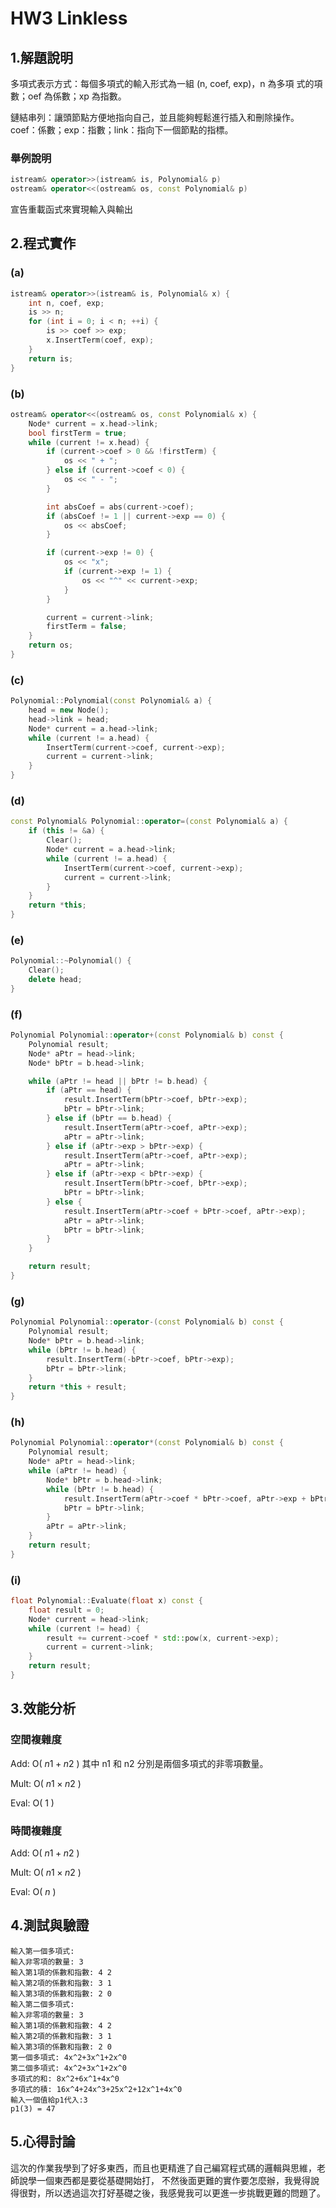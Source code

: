 # HW3 Linkless

## 1.解題說明

多項式表示方式：每個多項式的輸入形式為一組 (n, coef, exp)，n 為多項
式的項數；oef 為係數；xp 為指數。

鏈結串列：讓頭節點方便地指向自己，並且能夠輕鬆進行插入和刪除操作。
coef：係數；exp：指數；link：指向下一個節點的指標。 


### 舉例說明
```cpp 
istream& operator>>(istream& is, Polynomial& p)
ostream& operator<<(ostream& os, const Polynomial& p)
```
宣告重載函式來實現輸入與輸出
## 2.程式實作

### (a)

```cpp
istream& operator>>(istream& is, Polynomial& x) {
    int n, coef, exp;
    is >> n;
    for (int i = 0; i < n; ++i) {
        is >> coef >> exp;
        x.InsertTerm(coef, exp);
    }
    return is;
}
```

### (b)

```cpp
ostream& operator<<(ostream& os, const Polynomial& x) {
    Node* current = x.head->link;
    bool firstTerm = true;
    while (current != x.head) {
        if (current->coef > 0 && !firstTerm) {
            os << " + ";
        } else if (current->coef < 0) {
            os << " - ";
        }

        int absCoef = abs(current->coef);
        if (absCoef != 1 || current->exp == 0) {
            os << absCoef;
        }

        if (current->exp != 0) {
            os << "x";
            if (current->exp != 1) {
                os << "^" << current->exp;
            }
        }

        current = current->link;
        firstTerm = false;
    }
    return os;
}
```

### (c)

```cpp
Polynomial::Polynomial(const Polynomial& a) {
    head = new Node();
    head->link = head;
    Node* current = a.head->link;
    while (current != a.head) {
        InsertTerm(current->coef, current->exp);
        current = current->link;
    }
}
```

### (d)

```cpp
const Polynomial& Polynomial::operator=(const Polynomial& a) {
    if (this != &a) {
        Clear();
        Node* current = a.head->link;
        while (current != a.head) {
            InsertTerm(current->coef, current->exp);
            current = current->link;
        }
    }
    return *this;
}
```

### (e)

```cpp
Polynomial::~Polynomial() {
    Clear();
    delete head;
}
```

### (f)

```cpp
Polynomial Polynomial::operator+(const Polynomial& b) const {
    Polynomial result;
    Node* aPtr = head->link;
    Node* bPtr = b.head->link;

    while (aPtr != head || bPtr != b.head) {
        if (aPtr == head) {
            result.InsertTerm(bPtr->coef, bPtr->exp);
            bPtr = bPtr->link;
        } else if (bPtr == b.head) {
            result.InsertTerm(aPtr->coef, aPtr->exp);
            aPtr = aPtr->link;
        } else if (aPtr->exp > bPtr->exp) {
            result.InsertTerm(aPtr->coef, aPtr->exp);
            aPtr = aPtr->link;
        } else if (aPtr->exp < bPtr->exp) {
            result.InsertTerm(bPtr->coef, bPtr->exp);
            bPtr = bPtr->link;
        } else {
            result.InsertTerm(aPtr->coef + bPtr->coef, aPtr->exp);
            aPtr = aPtr->link;
            bPtr = bPtr->link;
        }
    }

    return result;
}
```

### (g)

```cpp
Polynomial Polynomial::operator-(const Polynomial& b) const {
    Polynomial result;
    Node* bPtr = b.head->link;
    while (bPtr != b.head) {
        result.InsertTerm(-bPtr->coef, bPtr->exp);
        bPtr = bPtr->link;
    }
    return *this + result;
}
```

### (h)

```cpp
Polynomial Polynomial::operator*(const Polynomial& b) const {
    Polynomial result;
    Node* aPtr = head->link;
    while (aPtr != head) {
        Node* bPtr = b.head->link;
        while (bPtr != b.head) {
            result.InsertTerm(aPtr->coef * bPtr->coef, aPtr->exp + bPtr->exp);
            bPtr = bPtr->link;
        }
        aPtr = aPtr->link;
    }
    return result;
}
```

### (i)

```cpp
float Polynomial::Evaluate(float x) const {
    float result = 0;
    Node* current = head->link;
    while (current != head) {
        result += current->coef * std::pow(x, current->exp);
        current = current->link;
    }
    return result;
}
```

## 3.效能分析

### 空間複雜度

Add: O( $n1+n2$ ) 其中 n1 和 n2 分別是兩個多項式的非零項數量。

Mult: O( $n1 \times n2$ )

Eval: O( $1$ )

### 時間複雜度

Add: O( $n1+n2$ )

Mult: O( $n1 \times n2$ )

Eval: O( $n$ )
## 4.測試與驗證

```
輸入第一個多項式:
輸入非零項的數量: 3
輸入第1項的係數和指數: 4 2
輸入第2項的係數和指數: 3 1
輸入第3項的係數和指數: 2 0
輸入第二個多項式:
輸入非零項的數量: 3
輸入第1項的係數和指數: 4 2
輸入第2項的係數和指數: 3 1
輸入第3項的係數和指數: 2 0
第一個多項式: 4x^2+3x^1+2x^0
第二個多項式: 4x^2+3x^1+2x^0
多項式的和: 8x^2+6x^1+4x^0
多項式的積: 16x^4+24x^3+25x^2+12x^1+4x^0
輸入一個值給p1代入:3
p1(3) = 47
```

## 5.心得討論

這次的作業我學到了好多東西，而且也更精進了自己編寫程式碼的邏輯與思維，老師說學一個東西都是要從基礎開始打，
不然後面更難的實作要怎麼辦，我覺得說得很對，所以透過這次打好基礎之後，我感覺我可以更進一步挑戰更難的問題了。

